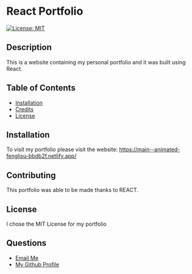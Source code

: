 # React Portfolio

  [![License: MIT](https://img.shields.io/badge/License-MIT-yellow.svg)](https://opensource.org/licenses/MIT)

## Description

This is a website containing my personal portfolio and it was built using React.

## Table of Contents


- [Installation](#installation)
- [Credits](#credits)
- [License](#license)

## Installation

To visit my portfolio please visit the website: https://main--animated-fenglisu-bbdb2f.netlify.app/  

## Contributing

This portfolio was able to be made thanks to REACT.

## License

I chose the MIT License for my portfolio

## Questions
<ul>
  <li> <a href='mailto://tavaresaxel95@gmail.com?subject="contact me"&body="Hello"'> Email Me </a></li>
  <li> <a href='https://github.com/tavaresaxel'> My Github Profile </a> </li>
</ul>

